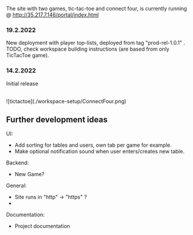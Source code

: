 
The site with two games, tic-tac-toe and connect four, is currently running @ http://35.217.7.146/portal/index.html 
<br>
### 19.2.2022
New deployment with player top-lists, deployed from tag "prod-rel-1.0.1" .
TODO, check workspace building instructions (are based from only TicTacToe game).

### 14.2.2022
Initial release

<br>
![tictactoe](./workspace-setup/ConnectFour.png) 

## Further development ideas

UI:
* Add sorting for tables and users, own tab per game for example.
* Make optional notification sound when user enters/creates new table.

Backend:
* New Game?

General:
* Site runs in "http" -> "https" ?
* 
Documentation:
* Project documentation
